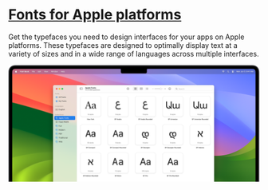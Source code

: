 # [Fonts for Apple platforms](https://developer.apple.com/fonts/)

Get the typefaces you need to design interfaces for your apps on Apple platforms. These typefaces are designed to optimally display text at a variety of sizes and in a wide range of languages across multiple interfaces.

![](./fonts-hero-large_2x.png)
